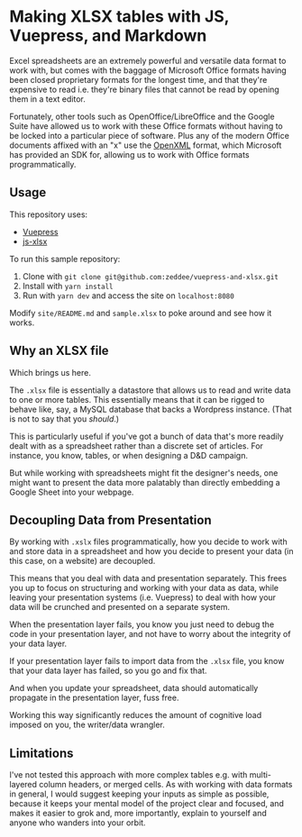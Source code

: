 # Making XLSX tables with JS, Vuepress, and Markdown

Excel spreadsheets are an extremely powerful and versatile data format to work with,
but comes with the baggage of Microsoft Office formats having been closed proprietary formats for
the longest time, and that they're expensive to read i.e. they're binary files that cannot be read
by opening them in a text editor.

Fortunately, other tools such as OpenOffice/LibreOffice and the Google Suite have allowed us
to work with these Office formats without having to be locked into a particular piece of software.
Plus any of the modern Office documents affixed with an "x" use the
[OpenXML](https://github.com/OfficeDev/office-content/tree/master/en-us/OpenXMLCon) format,
which Microsoft has provided an SDK for, allowing us to work with Office formats programmatically.

## Usage

This repository uses:

- [Vuepress](https://vuepress.vuejs.org/guide/)
- [js-xlsx](https://github.com/SheetJS/js-xlsx)

To run this sample repository:

1. Clone with `git clone git@github.com:zeddee/vuepress-and-xlsx.git`
2. Install with `yarn install`
3. Run with `yarn dev` and access the site on `localhost:8080`

Modify `site/README.md` and `sample.xlsx` to poke around and see how it works.

## Why an XLSX file

Which brings us here.

The `.xlsx` file is essentially a datastore that allows us to read and write data to one or more tables.
This essentially means that it can be rigged to behave like, say, a MySQL database that backs a Wordpress instance.
(That is not to say that you _should_.)

This is particularly useful if you've got a bunch of data that's more readily dealt with as a spreadsheet
rather than a discrete set of articles. For instance, you know, tables, or when designing a D&D campaign.

But while working with spreadsheets might fit the designer's needs, one might want to present the data more
palatably than directly embedding a Google Sheet into your webpage.

## Decoupling Data from Presentation

By working with `.xslx` files programmatically, how you decide to work with and store data in a spreadsheet
and how you decide to present your data (in this case, on a website) are decoupled.

This means that you deal with data and presentation separately.
This frees you up to focus on structuring and working with your data as data,
while leaving your presentation systems (i.e. Vuepress) to deal with how your data
will be crunched and presented on a separate system.

When the presentation layer fails, you know you just need to debug the code in your presentation layer,
and not have to worry about the integrity of your data layer.

If your presentation layer fails to import data from the `.xlsx` file, you know that your data layer has failed,
so you go and fix that.

And when you update your spreadsheet, data should automatically propagate in the presentation layer, fuss free.

Working this way significantly reduces the amount of cognitive load imposed on you, the writer/data wrangler.

## Limitations

I've not tested this approach with more complex tables e.g. with multi-layered column headers, or merged cells.
As with working with data formats in general, I would suggest keeping your inputs as simple as possible,
because it keeps your mental model of the project clear and focused, and makes it easier to grok and, more importantly,
explain to yourself and anyone who wanders into your orbit.

